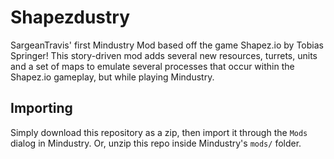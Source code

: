 # Shapezdustry
SargeanTravis' first Mindustry Mod based off the game Shapez.io by Tobias Springer!
This story-driven mod adds several new resources, turrets, units and a set of maps to emulate several processes that occur within the Shapez.io gameplay, but while playing Mindustry.


## Importing

Simply download this repository as a zip, then import it through the `Mods` dialog in Mindustry. Or, unzip this repo inside Mindustry's `mods/` folder.


